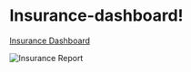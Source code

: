 # Insurance-dashboard!

[Insurance Dashboard](https://app.powerbi.com/view?r=eyJrIjoiODI2ZTk3MDEtYjdkZS00ODMzLWJjMTgtMDhkN2NkZjUzNDdlIiwidCI6IjU4OTcxMDI0LTdhMzctNDI3Ni1hOWFjLTI1MzFhMWRlY2RjNyJ9)

![Insurance Report](https://github.com/user-attachments/assets/3ef731f5-415d-4b88-ae21-17c3820760ff)
